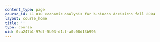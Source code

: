 ```yaml
---
content_type: page
course_id: 15-010-economic-analysis-for-business-decisions-fall-2004
layout: course_home
title: ''
type: course
uid: 0ca247b4-97df-5b93-d1af-a0c08d13b996
---
```

